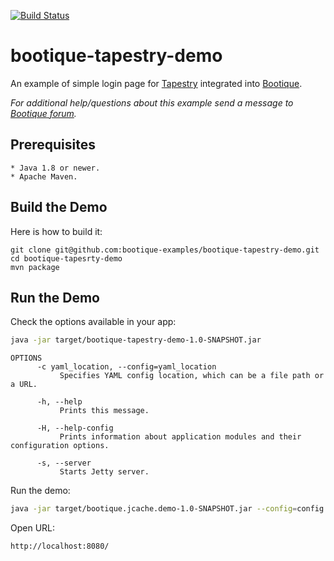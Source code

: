 [![Build Status](https://travis-ci.org/bootique-examples/bootique-tapestry-demo.svg)](https://travis-ci.org/bootique-examples/bootique-tapestry-demo)
# bootique-tapestry-demo

An example of simple login page for [Tapestry](http://tapestry.apache.org) integrated into [Bootique](http://bootique.io).

*For additional help/questions about this example send a message to
[Bootique forum](https://groups.google.com/forum/#!forum/bootique-user).*
   
## Prerequisites
      
    * Java 1.8 or newer.
    * Apache Maven.
      
## Build the Demo
      
Here is how to build it:
        
    git clone git@github.com:bootique-examples/bootique-tapestry-demo.git
    cd bootique-tapesrty-demo
    mvn package
      
## Run the Demo

Check the options available in your app:
```bash
java -jar target/bootique-tapestry-demo-1.0-SNAPSHOT.jar
```

```
OPTIONS
      -c yaml_location, --config=yaml_location
           Specifies YAML config location, which can be a file path or a URL.

      -h, --help
           Prints this message.

      -H, --help-config
           Prints information about application modules and their configuration options.

      -s, --server
           Starts Jetty server.
```

Run the demo:
```bash
java -jar target/bootique.jcache.demo-1.0-SNAPSHOT.jar --config=config.yml --server
```

Open URL:
```
http://localhost:8080/
```
